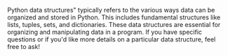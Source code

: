 Python data structures" typically refers to the various ways data can be organized and stored in Python. This includes fundamental structures like lists, tuples, sets, and dictionaries. These data structures are essential for organizing and manipulating data in a program. If you have specific questions or if you'd like more details on a particular data structure, feel free to ask!
